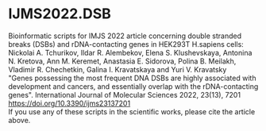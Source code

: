 # IJMS2022.DSB
Bioinformatic scripts for IMJS 2022 article concerning double stranded breaks (DSBs) and rDNA-contacting genes in HEK293T H.sapiens cells:
Nickolai A. Tchurikov, Ildar R. Alembekov, Elena S. Klushevskaya, Antonina N. Kretova, Ann M. Keremet, Anastasia E. Sidorova, Polina B. Meilakh, Vladimir R. Chechetkin, Galina I. Kravatskaya and Yuri V. Kravatsky
<br>"Genes possessing the most frequent DNA DSBs are highly associated with development and cancers, and essentially overlap with the rDNA-contacting genes". International Journal of Molecular Sciences 2022, 23(13), 7201
<br>https://doi.org/10.3390/ijms23137201
<br>If you use any of these scripts in the scientific works, please cite the article above.
